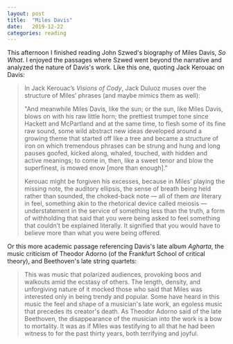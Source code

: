 ```yaml
---
layout: post
title:  "Miles Davis"
date:   2019-12-22
categories: reading
---
```


This afternoon I finished reading John Szwed's biography of Miles Davis, _So What_. I enjoyed the passages where Szwed went beyond the narrative and analyzed the nature of Davis's work. Like this one, quoting Jack Kerouac on Davis:

>In Jack Kerouac’s _Visions of Cody_, Jack Duluoz muses over the structure of Miles’ phrases (and maybe mimics them as well):
>
>"And meanwhile Miles Davis, like the sun; or the sun, like Miles Davis, blows on with his raw little horn; the prettiest trumpet tone since Hackett and McPartland and at the same time, to flesh some of its fine raw sound, some wild abstract new ideas developed around a growing theme that started off like a tree and became a structure of iron on which tremendous phrases can be strung and hung and long pauses goofed, kicked along, whaled, touched, with hidden and active meanings; to come in, then, like a sweet tenor and blow the superfinest, is mowed enow [more than enough]."
>
>Kerouac might be forgiven his excesses, because in Miles’ playing the missing note, the auditory ellipsis, the sense of breath being held rather than sounded, the choked-back note — all of them _are_ literary in feel, something akin to the rhetorical device called meiosis — understatement in the service of something less than the truth, a form of withholding that said that you were being asked to feel something that couldn’t be explained literally. It signified that you would have to believe more than what you were being offered.

Or this more academic passage referencing Davis's late album _Agharta_, the music criticism of Theodor Adorno (of the Frankfurt School of critical theory), and Beethoven's late string quartets:

> This was music that polarized audiences, provoking boos and walkouts amid the ecstasy of others. The length, density, and unforgiving nature of it mocked those who said that Miles was interested only in being trendy and popular. Some have heard in this music the feel and shape of a musician's late work, an egoless music that precedes its creator's death. As Theodor Adorno said of the late Beethoven, the disappearance of the musician into the work is a bow to mortality. It was as if Miles was testifying to all that he had been witness to for the past thirty years, both terrifying and joyful.
